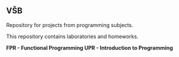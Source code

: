 ## VŠB

Repository for projects from programming subjects.

This repository contains laboratories and homeworks. 

**FPR - Functional Programming
UPR - Introduction to Programming**